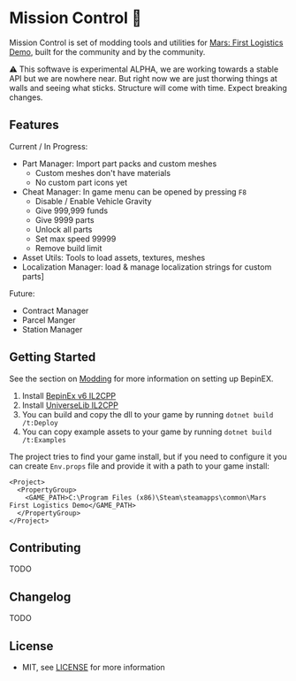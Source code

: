 # Mission Control 🚀

Mission Control is set of modding tools and utilities for [Mars: First Logistics Demo](https://store.steampowered.com/app/1532200/Mars_First_Logistics/), built for the community and by the community.

⚠ This softwave is experimental ALPHA, we are working towards a stable API but we are nowhere near. But right now we are just thorwing things at walls and seeing what sticks. Structure will come with time. Expect breaking changes.

## Features

Current / In Progress:
- Part Manager: Import part packs and custom meshes
    - Custom meshes don't have materials
    - No custom part icons yet
- Cheat Manager: In game menu can be opened by pressing `F8`
  - Disable / Enable Vehicle Gravity
  - Give 999,999 funds
  - Give 9999 parts
  - Unlock all parts
  - Set max speed 99999
  - Remove build limit
- Asset Utils: Tools to load assets, textures, meshes
- Localization Manager: load & manage localization strings for custom parts]

Future:
- Contract Manager
- Parcel Manger
- Station Manager

## Getting Started

See the section on [Modding](/Docs/Modding.md) for more information on setting up BepinEX.

1. Install [BepinEx v6 IL2CPP](https://builds.bepinex.dev/projects/bepinex_be)
1. Install [UniverseLib IL2CPP](https://github.com/sinai-dev/UniverseLib)
1. You can build and copy the dll to your game by running `dotnet build /t:Deploy`
1. You can copy example assets to your game by running `dotnet build /t:Examples`

The project tries to find your game install, but if you need to configure it you can create `Env.props` file and provide it with a path to your game install:

```
<Project>
  <PropertyGroup>
    <GAME_PATH>C:\Program Files (x86)\Steam\steamapps\common\Mars First Logistics Demo</GAME_PATH>
  </PropertyGroup>
</Project>
```

## Contributing

TODO

## Changelog

TODO

## License 

- MIT, see [LICENSE](/LICENSE) for more information
